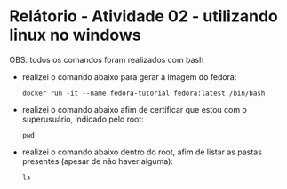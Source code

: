 # Relátorio - Atividade 02 - utilizando linux no windows

<p> OBS: todos os comandos foram realizados com bash </p>

- realizei o comando abaixo para gerar a imagem do fedora:
    ```
    docker run -it --name fedora-tutorial fedora:latest /bin/bash
    ```

- realizei o comando abaixo afim de certificar que estou com o superusuário, indicado pelo root:

    ```
    pwd
    ```
    
- realizei o comando abaixo dentro do root, afim de listar as pastas presentes (apesar de não haver alguma):

    ```
    ls
    ``` 